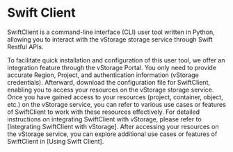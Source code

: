 # Swift Client

SwiftClient is a command-line interface (CLI) user tool written in Python, allowing you to interact with the vStorage storage service through Swift Restful APIs.

To facilitate quick installation and configuration of this user tool, we offer an integration feature through the vStorage Portal. You only need to provide accurate Region, Project, and authentication information (vStorage credentials). Afterward, download the configuration file for SwiftClient, enabling you to access your resources on the vStorage storage service. Once you have gained access to your resources (project, container, object, etc.) on the vStorage service, you can refer to various use cases or features of SwiftClient to work with these resources effectively. For detailed instructions on integrating SwiftClient with vStorage, please refer to \[Integrating SwiftClient with vStorage]. After accessing your resources on the vStorage service, you can explore additional use cases or features of SwiftClient in \[Using Swift Client].
